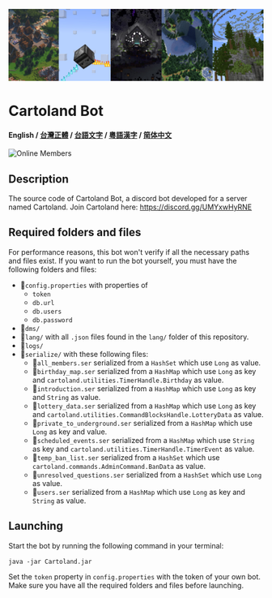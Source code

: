 ![Banner](Banner.jpg)

# Cartoland Bot
#### English / [台灣正體](https://github.com/AlexCai2019/Cartoland/blob/master/readme/README_tw.md) / [台語文字](https://github.com/AlexCai2019/Cartoland/blob/master/readme/README_ta.md) / [粵語漢字](https://github.com/AlexCai2019/Cartoland/blob/master/readme/README_hk.md) / [简体中文](https://github.com/AlexCai2019/Cartoland/blob/master/readme/README_cn.md)

![Online Members](https://discord.com/api/guilds/886936474723950603/widget.png)

## Description
The source code of Cartoland Bot, a discord bot developed for a server named Cartoland. Join Cartoland here: https://discord.gg/UMYxwHyRNE

## Required folders and files
For performance reasons, this bot won't verify if all the necessary paths and files exist. If you want to run the bot yourself, you must have the following folders and files:
- 📄`config.properties` with properties of
  - `token`
  - `db.url`
  - `db.users`
  - `db.password`
- 📁`dms/`
- 📁`lang/` with all `.json` files found in the `lang/` folder of this repository.
- 📁`logs/`
- 📁`serialize/` with these following files:
  - 📄`all_members.ser` serialized from a `HashSet` which use `Long` as value.
  - 📄`birthday_map.ser` serialized from a `HashMap` which use `Long` as key and `cartoland.utilities.TimerHandle.Birthday` as value.
  - 📄`introduction.ser` serialized from a `HashMap` which use `Long` as key and `String` as value.
  - 📄`lottery_data.ser` serialized from a `HashMap` which use `Long` as key and `cartoland.utilities.CommandBlocksHandle.LotteryData` as value.
  - 📄`private_to_underground.ser` serialized from a `HashMap` which use `Long` as key and value.
  - 📄`scheduled_events.ser` serialized from a `HashMap` which use `String` as key and `cartoland.utilities.TimerHandle.TimerEvent` as value.
  - 📄`temp_ban_list.ser` serialized from a `HashSet` which use `cartoland.commands.AdminCommand.BanData` as value.
  - 📄`unresolved_questions.ser` serialized from a `HashSet` which use `Long` as value.
  - 📄`users.ser` serialized from a `HashMap` which use `Long` as key and `String` as value.

## Launching
Start the bot by running the following command in your terminal:
```
java -jar Cartoland.jar
```
Set the `token` property in `config.properties` with the token of your own bot. Make sure you have all the required folders and files before launching.
